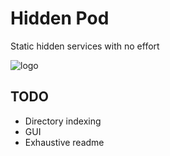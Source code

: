 # Hidden Pod
Static hidden services with no effort

![logo](https://i.imgur.com/aF0TFjx.png)

## TODO
- Directory indexing
- GUI
- Exhaustive readme